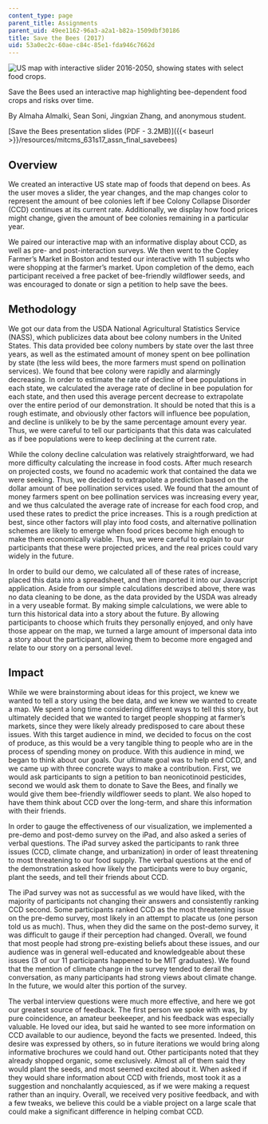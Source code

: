 ```yaml
---
content_type: page
parent_title: Assignments
parent_uid: 49ee1162-96a3-a2a1-b82a-1509dbf30186
title: Save the Bees (2017)
uid: 53a0ec2c-60ae-c84c-85e1-fda946c7662d
---
```


![US map with interactive slider 2016-2050, showing states with select food crops.](BASEURL_PLACEHOLDER/resources/mitcms_631s17_assn_savebees)

Save the Bees used an interactive map highlighting bee-dependent food crops and risks over time.

By Almaha Almalki, Sean Soni, Jingxian Zhang, and anonymous student.

[Save the Bees presentation slides (PDF - 3.2MB)]({{< baseurl >}}/resources/mitcms_631s17_assn_final_savebees)

Overview
--------

We created an interactive US state map of foods that depend on bees. As the user moves a slider, the year changes, and the map changes color to represent the amount of bee colonies left if bee Colony Collapse Disorder (CCD) continues at its current rate. Additionally, we display how food prices might change, given the amount of bee colonies remaining in a particular year.

We paired our interactive map with an informative display about CCD, as well as pre- and post-interaction surveys. We then went to the Copley Farmer’s Market in Boston and tested our interactive with 11 subjects who were shopping at the farmer’s market. Upon completion of the demo, each participant received a free packet of bee-friendly wildflower seeds, and was encouraged to donate or sign a petition to help save the bees. 

Methodology
-----------

We got our data from the USDA National Agricultural Statistics Service (NASS), which publicizes data about bee colony numbers in the United States. This data provided bee colony numbers by state over the last three years, as well as the estimated amount of money spent on bee pollination by state (the less wild bees, the more farmers must spend on pollination services). We found that bee colony were rapidly and alarmingly decreasing. In order to estimate the rate of decline of bee populations in each state, we calculated the average rate of decline in bee population for each state, and then used this average percent decrease to extrapolate over the entire period of our demonstration. It should be noted that this is a rough estimate, and obviously other factors will influence bee population, and decline is unlikely to be by the same percentage amount every year. Thus, we were careful to tell our participants that this data was calculated as if bee populations were to keep declining at the current rate.

While the colony decline calculation was relatively straightforward, we had more difficulty calculating the increase in food costs. After much research on projected costs, we found no academic work that contained the data we were seeking. Thus, we decided to extrapolate a prediction based on the dollar amount of bee pollination services used. We found that the amount of money farmers spent on bee pollination services was increasing every year, and we thus calculated the average rate of increase for each food crop, and used these rates to predict the price increases. This is a rough prediction at best, since other factors will play into food costs, and alternative pollination schemes are likely to emerge when food prices become high enough to make them economically viable. Thus, we were careful to explain to our participants that these were projected prices, and the real prices could vary widely in the future.

In order to build our demo, we calculated all of these rates of increase, placed this data into a spreadsheet, and then imported it into our Javascript application. Aside from our simple calculations described above, there was no data cleaning to be done, as the data provided by the USDA was already in a very useable format. By making simple calculations, we were able to turn this historical data into a story about the future. By allowing participants to choose which fruits they personally enjoyed, and only have those appear on the map, we turned a large amount of impersonal data into a story about the participant, allowing them to become more engaged and relate to our story on a personal level.

Impact
------

While we were brainstorming about ideas for this project, we knew we wanted to tell a story using the bee data, and we knew we wanted to create a map. We spent a long time considering different ways to tell this story, but ultimately decided that we wanted to target people shopping at farmer’s markets, since they were likely already predisposed to care about these issues. With this target audience in mind, we decided to focus on the cost of produce, as this would be a very tangible thing to people who are in the process of spending money on produce. With this audience in mind, we began to think about our goals. Our ultimate goal was to help end CCD, and we came up with three concrete ways to make a contribution. First, we would ask participants to sign a petition to ban neonicotinoid pesticides, second we would ask them to donate to Save the Bees, and finally we would give them bee-friendly wildflower seeds to plant. We also hoped to have them think about CCD over the long-term, and share this information with their friends.

In order to gauge the effectiveness of our visualization, we implemented a pre-demo and post-demo survey on the iPad, and also asked a series of verbal questions. The iPad survey asked the participants to rank three issues (CCD, climate change, and urbanization) in order of least threatening to most threatening to our food supply. The verbal questions at the end of the demonstration asked how likely the participants were to buy organic, plant the seeds, and tell their friends about CCD.

The iPad survey was not as successful as we would have liked, with the majority of participants not changing their answers and consistently ranking CCD second. Some participants ranked CCD as the most threatening issue on the pre-demo survey, most likely in an attempt to placate us (one person told us as much). Thus, when they did the same on the post-demo survey, it was difficult to gauge if their perception had changed. Overall, we found that most people had strong pre-existing beliefs about these issues, and our audience was in general well-educated and knowledgeable about these issues (3 of our 11 participants happened to be MIT graduates). We found that the mention of climate change in the survey tended to derail the conversation, as many participants had strong views about climate change. In the future, we would alter this portion of the survey.

The verbal interview questions were much more effective, and here we got our greatest source of feedback. The first person we spoke with was, by pure coincidence, an amateur beekeeper, and his feedback was especially valuable. He loved our idea, but said he wanted to see more information on CCD available to our audience, beyond the facts we presented. Indeed, this desire was expressed by others, so in future iterations we would bring along informative brochures we could hand out. Other participants noted that they already shopped organic, some exclusively. Almost all of them said they would plant the seeds, and most seemed excited about it. When asked if they would share information about CCD with friends, most took it as a suggestion and nonchalantly acquiesced, as if we were making a request rather than an inquiry. Overall, we received very positive feedback, and with a few tweaks, we believe this could be a viable project on a large scale that could make a significant difference in helping combat CCD.